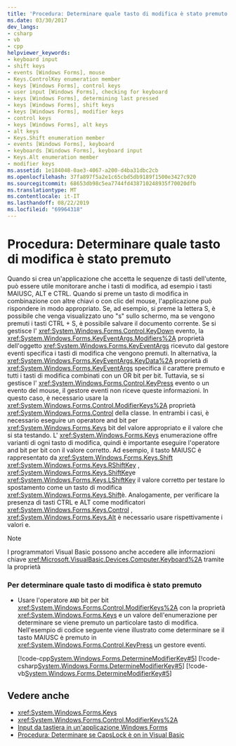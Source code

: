 ```yaml
---
title: 'Procedura: Determinare quale tasto di modifica è stato premuto'
ms.date: 03/30/2017
dev_langs:
- csharp
- vb
- cpp
helpviewer_keywords:
- keyboard input
- shift keys
- events [Windows Forms], mouse
- Keys.ControlKey enumeration member
- keys [Windows Forms], control keys
- user input [Windows Forms], checking for keyboard
- keys [Windows Forms], determining last pressed
- keys [Windows Forms], shift keys
- keys [Windows Forms], modifier keys
- control keys
- keys [Windows Forms], alt keys
- alt keys
- Keys.Shift enumeration member
- events [Windows Forms], keyboard
- keyboards [Windows Forms], keyboard input
- Keys.Alt enumeration member
- modifier keys
ms.assetid: 1e184048-0ae3-4067-a200-d4ba31dbc2cb
ms.openlocfilehash: 37fa897f5a2e1c65cbd5db9189f1500e3427c920
ms.sourcegitcommit: 68653db98c5ea7744fd438710248935f70020dfb
ms.translationtype: MT
ms.contentlocale: it-IT
ms.lasthandoff: 08/22/2019
ms.locfileid: "69964318"
---
```

# <a name="how-to-determine-which-modifier-key-was-pressed"></a>Procedura: Determinare quale tasto di modifica è stato premuto
Quando si crea un'applicazione che accetta le sequenze di tasti dell'utente, può essere utile monitorare anche i tasti di modifica, ad esempio i tasti MAIUSC, ALT e CTRL. Quando si preme un tasto di modifica in combinazione con altre chiavi o con clic del mouse, l'applicazione può rispondere in modo appropriato. Se, ad esempio, si preme la lettera S, è possibile che venga visualizzato uno "s" sullo schermo, ma se vengono premuti i tasti CTRL + S, è possibile salvare il documento corrente. Se si gestisce l' <xref:System.Windows.Forms.Control.KeyDown> evento, la <xref:System.Windows.Forms.KeyEventArgs.Modifiers%2A> proprietà dell'oggetto <xref:System.Windows.Forms.KeyEventArgs> ricevuto dal gestore eventi specifica i tasti di modifica che vengono premuti. In alternativa, la <xref:System.Windows.Forms.KeyEventArgs.KeyData%2A> proprietà di <xref:System.Windows.Forms.KeyEventArgs> specifica il carattere premuto e tutti i tasti di modifica combinati con un OR bit per bit. Tuttavia, se si gestisce l' <xref:System.Windows.Forms.Control.KeyPress> evento o un evento del mouse, il gestore eventi non riceve queste informazioni. In questo caso, è necessario usare la <xref:System.Windows.Forms.Control.ModifierKeys%2A> proprietà <xref:System.Windows.Forms.Control> della classe. In entrambi i casi, è necessario eseguire un operatore and bit per <xref:System.Windows.Forms.Keys> bit del valore appropriato e il valore che si sta testando. L' <xref:System.Windows.Forms.Keys> enumerazione offre varianti di ogni tasto di modifica, quindi è importante eseguire l'operatore and bit per bit con il valore corretto. Ad esempio, il tasto MAIUSC è rappresentato da <xref:System.Windows.Forms.Keys.Shift> <xref:System.Windows.Forms.Keys.RShiftKey> , <xref:System.Windows.Forms.Keys.ShiftKey>e <xref:System.Windows.Forms.Keys.LShiftKey> il valore corretto per testare lo spostamento come un tasto di modifica <xref:System.Windows.Forms.Keys.Shift>è. Analogamente, per verificare la presenza di tasti CTRL e ALT come modificatori <xref:System.Windows.Forms.Keys.Control> , <xref:System.Windows.Forms.Keys.Alt> è necessario usare rispettivamente i valori e.  
  
> [!NOTE]
> I programmatori Visual Basic possono anche accedere alle informazioni chiave <xref:Microsoft.VisualBasic.Devices.Computer.Keyboard%2A> tramite la proprietà  
  
### <a name="to-determine-which-modifier-key-was-pressed"></a>Per determinare quale tasto di modifica è stato premuto  
  
- Usare l'operatore `AND` bit per bit <xref:System.Windows.Forms.Control.ModifierKeys%2A> con la proprietà <xref:System.Windows.Forms.Keys> e un valore dell'enumerazione per determinare se viene premuto un particolare tasto di modifica. Nell'esempio di codice seguente viene illustrato come determinare se il tasto MAIUSC è premuto in <xref:System.Windows.Forms.Control.KeyPress> un gestore eventi.  
  
     [!code-cpp[System.Windows.Forms.DetermineModifierKey#5](~/samples/snippets/cpp/VS_Snippets_Winforms/System.Windows.Forms.DetermineModifierKey/cpp/form1.cpp#5)]
     [!code-csharp[System.Windows.Forms.DetermineModifierKey#5](~/samples/snippets/csharp/VS_Snippets_Winforms/System.Windows.Forms.DetermineModifierKey/CS/form1.cs#5)]
     [!code-vb[System.Windows.Forms.DetermineModifierKey#5](~/samples/snippets/visualbasic/VS_Snippets_Winforms/System.Windows.Forms.DetermineModifierKey/VB/form1.vb#5)]  
  
## <a name="see-also"></a>Vedere anche

- <xref:System.Windows.Forms.Keys>
- <xref:System.Windows.Forms.Control.ModifierKeys%2A>
- [Input da tastiera in un'applicazione Windows Forms](keyboard-input-in-a-windows-forms-application.md)
- [Procedura: Determinare se CapsLock è on in Visual Basic](https://docs.microsoft.com/previous-versions/visualstudio/visual-studio-2010/9c9d1fz9(v=vs.100))
